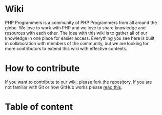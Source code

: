 Wiki
====

PHP Programmers is a community of PHP Programmers from all around the globe. We love to work with PHP and we love to share knowledge and resources with each other. The idea with this wiki is to gather all of our knowledge in one place for easier access. Everything you see here is built in collaboration with members of the community, but we are looking for more contributors to extend this wiki with effective contents.

How to contribute
====

If you want to contribute to our wiki, please fork the repository. If you are not familiar with Git or how GitHub works please [read this](http://learn.github.com/p/intro.html).

Table of content
====
